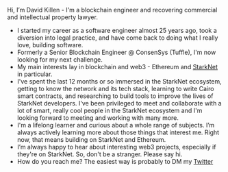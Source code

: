 Hi, I’m David Killen - I'm a blockchain engineer and recovering commercial and intellectual property lawyer.
- I started my career as a software engineer almost 25 years ago, took a diversion into legal practice, and have come back to doing what I really love, building software.
- Formerly a Senior Blockchain Engineer @ ConsenSys (Tuffle), I'm now looking for my next challenge.
- My main interests lay in blockchain and web3 - Ethereum and [StarkNet](https://starknet.io/) in particular.
- I've spent the last 12 months or so immersed in the StarkNet ecosystem, getting to know the network and its tech stack, learning to write Cairo smart contracts, and researching to build tools to improve the lives of StarkNet developers. I've been privileged to meet and collaborate with a lot of smart, really cool people in the StarkNet ecosystem and I'm looking forward to meeting and working with many more. 
- I'm a lifelong learner and curious about a whole range of subjects. I’m always actively learning more about those things that interest me. Right now, that means building on StarkNet and Ethereum.
- I’m always happy to hear about interesting web3 projects, especially if they're on StarkNet. So, don't be a stranger. Please say hi.
- How do you reach me? The easiest way is probably to DM my [Twitter](https://twitter.com/DavidAKillen)
